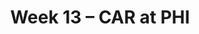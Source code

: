 ---
layout: game
title: Week 13 – CAR at PHI
season: 2006
game_id: 2006_13_CAR_PHI
away_team: CAR
home_team: PHI
---